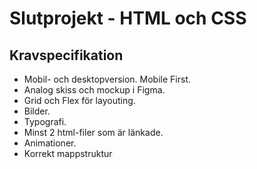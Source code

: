 ﻿# Slutprojekt - HTML och CSS

## Kravspecifikation

* Mobil- och desktopversion. Mobile First.
* Analog skiss och mockup i Figma.
* Grid och Flex för layouting.
* Bilder.
* Typografi.
* Minst 2 html-filer som är länkade.
* Animationer.
* Korrekt mappstruktur

